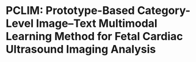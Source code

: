 # PCLIM: Prototype-Based Category-Level Image–Text Multimodal Learning Method for Fetal Cardiac Ultrasound Imaging Analysis

